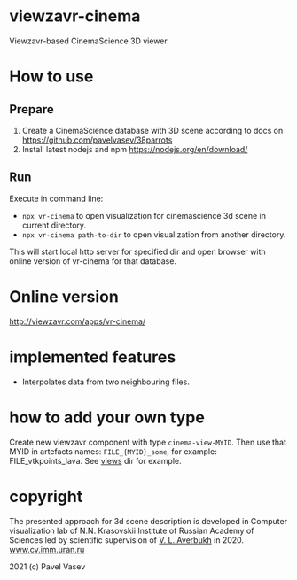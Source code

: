 # viewzavr-cinema

Viewzavr-based CinemaScience 3D viewer.

# How to use

## Prepare
1. Create a CinemaScience database with 3D scene according to docs on https://github.com/pavelvasev/38parrots
2. Install latest nodejs and npm https://nodejs.org/en/download/

## Run

Execute in command line:
* `npx vr-cinema` to open visualization for cinemascience 3d scene in current directory.
* `npx vr-cinema path-to-dir` to open visualization from another directory.

This will start local http server for specified dir and open browser with online version of vr-cinema for that database.

# Online version

http://viewzavr.com/apps/vr-cinema/

# implemented features

* Interpolates data from two neighbouring files.

# how to add your own type

Create new viewzavr component with type `cinema-view-MYID`.
Then use that MYID in artefacts names: `FILE_{MYID}_some`, for example: FILE_vtkpoints_lava.
See [views](views) dir for example.

# copyright

The presented approach for 3d scene description is developed in Computer visualization lab 
of N.N. Krasovskii Institute of Russian Academy of Sciences led by scientific supervision 
of [V. L. Averbukh](https://www.researchgate.net/profile/Vladimir_Averbukh) in 2020. www.cv.imm.uran.ru

2021 (c) Pavel Vasev
